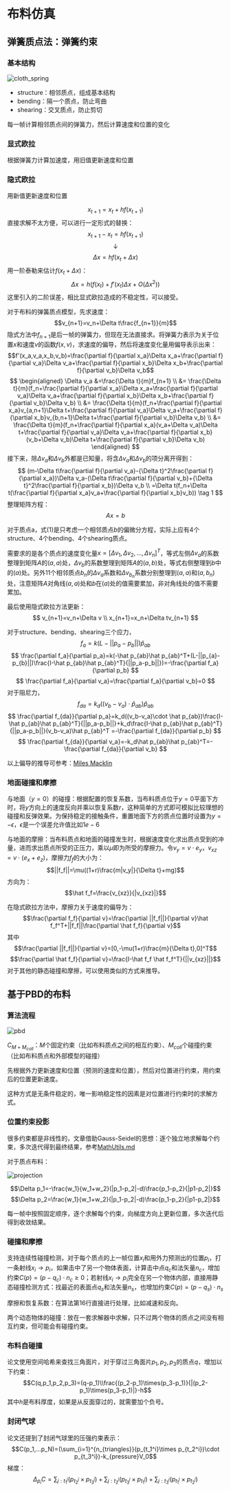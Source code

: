 # 布料仿真
## 弹簧质点法：弹簧约束
### 基本结构
![cloth_spring](./blobs/cloth_spring.png)

- structure：相邻质点，组成基本结构
- bending：隔一个质点，防止弯曲
- shearing：交叉质点，防止剪切

每一帧计算相邻质点间的弹簧力，然后计算速度和位置的变化

### 显式欧拉
根据弹簧力计算加速度，用旧值更新速度和位置

### 隐式欧拉
用新值更新速度和位置

$$x_{t+1}=x_t+hf(x_{t+1})$$
直接求解不太方便，可以进行一定形式的替换：
$$x_{t+1}-x_t=hf(x_{t+1})$$
$$\downarrow$$
$$\Delta x=hf(x_t+\Delta x)$$
用一阶泰勒来估计$f(x_t+\Delta x)$：
$$
\Delta x=h(f(x_t)+f'(x_t)\Delta x+O(\Delta x^2))
$$
这里引入的二阶误差，相比显式欧拉造成的不稳定性，可以接受。

对于布料的弹簧质点模型，先求速度：
$$v_{n+1}=v_n+\Delta t\frac{f_{n+1}}{m}$$
隐式方法中$f_{n+1}$是后一帧的弹簧力，但现在无法直接求。将弹簧力表示为关于位置$x$和速度$v$的函数$f(x,v)$，求速度的偏导，然后将速度变化量用偏导表示出来：
$$f'(x_a,v_a,x_b,v_b)=\frac{\partial f}{\partial x_a}\Delta x_a+\frac{\partial f}{\partial v_a}\Delta v_a+\frac{\partial f}{\partial x_b}\Delta x_b+\frac{\partial f}{\partial v_b}\Delta v_b$$
$$
\begin{aligned}
\Delta v_a &=\frac{\Delta t}{m}f_{n+1} \\
&= \frac{\Delta t}{m}(f_n+\frac{\partial f}{\partial x_a}\Delta x_a+\frac{\partial f}{\partial v_a}\Delta v_a+\frac{\partial f}{\partial x_b}\Delta x_b+\frac{\partial f}{\partial v_b}\Delta v_b) \\
&= \frac{\Delta t}{m}(f_n+\frac{\partial f}{\partial x_a}v_{a,n+1}\Delta t+\frac{\partial f}{\partial v_a}\Delta v_a+\frac{\partial f}{\partial x_b}v_{b,n+1}\Delta t+\frac{\partial f}{\partial v_b}\Delta v_b) \\
&= \frac{\Delta t}{m}(f_n+\frac{\partial f}{\partial x_a}(v_a+\Delta v_a)\Delta t+\frac{\partial f}{\partial v_a}\Delta v_a+\frac{\partial f}{\partial x_b}(v_b+\Delta v_b)\Delta t+\frac{\partial f}{\partial v_b}\Delta v_b)
\end{aligned}
$$
接下来，除$\Delta v_a$和$\Delta v_b$外都是已知量，将含$\Delta v_a$和$\Delta v_b$的项分离开得到：
$$
(m-\Delta t\frac{\partial f}{\partial v_a}-{\Delta t}^2\frac{\partial f}{\partial x_a})\Delta v_a-(\Delta t\frac{\partial f}{\partial v_b}+{\Delta t}^2\frac{\partial f}{\partial x_b})\Delta v_b \\
=\Delta t(f_n+\Delta t(\frac{\partial f}{\partial x_a}v_a+\frac{\partial f}{\partial x_b}v_b)) \tag 1
$$
整理矩阵方程：
$$Ax=b$$

对于质点a，式(1)是只考虑一个相邻质点$b$的偏微分方程，实际上应有4个structure、4个bending、4个shearing质点。

需要求的是各个质点的速度变化量$x=[\Delta v_1,\Delta v_2,...,\Delta v_n]^T$，等式左侧$\Delta v_a$的系数整理到矩阵$A$的$(a,a)$处，$\Delta v_b$的系数整理到矩阵$A$的$(a,b)$处，等式右侧整理到$b$中的$(a)$处。另外11个相邻质点$b_n$的$\Delta v_a$系数和$\Delta v_{b_n}$系数分别整理到$(a,a)$和$(a,b_n)$处，注意矩阵$A$对角线$(a,a)$处和$b$在$(a)$处的值需要累加，非对角线处的值不需要累加。

最后使用隐式欧拉方法更新：
$$
v_{n+1}=v_n+\Delta v \\
x_{n+1}=x_n+\Delta tv_{n+1}
$$

对于structure、bending、shearing三个应力，
$$f_a=k(L-||p_a-p_b||)\hat p_{ab}$$
$$
\frac{\partial f_a}{\partial p_a}=k(-\hat p_{ab}\hat p_{ab}^T+(L-||p_{a}-p_{b}||)\frac{I-\hat p_{ab}\hat p_{ab}^T}{||p_a-p_b||})=-\frac{\partial f_a}{\partial p_b}
$$
$$
\frac{\partial f_a}{\partial v_a}=\frac{\partial f_a}{\partial v_b}=0
$$
对于阻尼力，
$$f_{da}=k_d((v_b-v_a)\cdot \hat p_{ab})\hat p_{ab}$$
$$
\frac{\partial f_{da}}{\partial p_a}=k_d((v_b-v_a)\cdot \hat p_{ab})\frac{I-\hat p_{ab}\hat p_{ab}^T}{||p_a-p_b||}+k_d\frac{I-\hat p_{ab}\hat p_{ab}^T}{||p_a-p_b||}(v_b-v_a)\hat p_{ab}^T
=-\frac{\partial f_{da}}{\partial p_b}
$$
$$
\frac{\partial f_{da}}{\partial v_a}=-k_d\hat p_{ab}\hat p_{ab}^T=-\frac{\partial f_{da}}{\partial v_b}
$$

以上偏导的推导可参考：[Miles Macklin](https://blog.mmacklin.com/2012/05/04/implicitsprings/)

### 地面碰撞和摩擦
与地面（$y=0$）的碰撞：根据配置的恢复系数，当布料质点位于$y=0$平面下方时，将$y$方向上的速度反向并乘以恢复系数$r$，这种简单的方式即可模拟比较理想的碰撞和反弹效果。为保持稳定的接触条件，重置地面下方的质点位置时设置为$y=-\epsilon$，$\epsilon$是一个误差允许值比如$1e-6$

与地面的摩擦：当布料质点和地面的碰撞发生时，根据速度变化求出质点受到的冲量，进而求出质点所受的正压力，乘以$\mu$即为所受的摩擦力。令$v_y=v \cdot e_y$，$v_{xz}=v \cdot (e_x + e_z)$，摩擦力$f_f$的大小为：
$$||f_f||=\mu((1+r)\frac{m|v_y|}{\Delta t}+mg)$$
方向为：
$$\hat f_f=\frac{v_{xz}}{|v_{xz}|}$$

在隐式欧拉方法中，摩擦力关于速度的偏导为：
$$\frac{\partial f_f}{\partial v}=\frac{\partial ||f_f||}{\partial v}\hat f_f^T+||f_f||\frac{\partial \hat f_f}{\partial v}$$
其中
$$\frac{\partial ||f_f||}{\partial v}=[0,-\mu(1+r)\frac{m}{\Delta t},0]^T$$
$$\frac{\partial \hat f_f}{\partial v}=\frac{I-\hat f_f \hat f_f^T}{||v_{xz}||}$$
对于其他的静态碰撞和摩擦，可以使用类似的方式来推导。

## 基于PBD的布料

### 算法流程

![pbd](./blobs/pseudo_pbd.png)

$C_{M+M_{coll}}$：$M$个固定约束（比如布料质点之间的相互约束）、$M_{coll}$个碰撞约束（比如布料质点和外部模型的碰撞）

先根据外力更新速度和位置（预测的速度和位置），然后对位置进行约束，用约束后的位置更新速度。

这种方式是无条件稳定的，唯一影响稳定性的因素是对位置进行约束时的求解方式。

### 位置约束投影

很多约束都是非线性的，文章借助Gauss-Seidel的思想：逐个独立地求解每个约束，多次迭代得到最终结果，参考[MathUtils.md](./MathUtils.md)

对于质点布料：

![projection](./blobs/cloth_projection.png)

$$\Delta p_1=-\frac{w_1}{w_1+w_2}(|p_1-p_2|-d)\frac{p_1-p_2}{|p1-p_2|}$$
$$\Delta p_2=\frac{w_1}{w_1+w_2}(|p_1-p_2|-d)\frac{p_1-p_2}{|p1-p_2|}$$

每一帧中按照固定顺序，逐个求解每个约束，向梯度方向上更新位置，多次迭代后得到收敛结果。

### 碰撞和摩擦
  
支持连续性碰撞检测，对于每个质点的上一帧位置$x_i$和用外力预测出的位置$p_i$，打一条射线$x_i\rightarrow p_i$，如果击中了另一个物体表面，计算击中点$q_c$和法矢量$n_c$，增加约束$C(p)=(p-q_c)\cdot n_c\ge 0$；若射线$x_i\rightarrow p_i$完全在另一个物体内部，直接用静态碰撞检测方式：找最近的表面点$q_s$和法矢量$n_s$，也增加约束$C(p)=(p-q_s)\cdot n_s$

摩擦和恢复系数：在算法第16行直接进行处理，比如减速和反向。

两个动态物体的碰撞：放在一套求解器中求解，只不过两个物体的质点之间没有相互约束，但可能会有碰撞约束。

### 布料自碰撞
  
论文使用空间哈希来查找三角面片，对于穿过三角面片$p_1,p_2,p_3$的质点$q$，增加以下约束：
$$C(q,p_1,p_2,p_3)=(q-p_1)\\frac{(p_2-p_1)\times(p_3-p_1)}{|(p_2-p_1)\times(p_3-p_1)|}-h$$
其中$h$是布料厚度，如果是从反面穿过的，就需要加个负号。

### 封闭气球

论文还提到了封闭气球里的压强约束表示：
$$C(p_1,...p_N)=(\sum_{i=1}^{n_{triangles}}(p_{t_1^i}\times p_{t_2^i})\cdot p_{t_3^i})-k_{pressure}V_0$$
梯度：
$$\Delta_{p_i}C=\sum_{j:t_1^j}(p_{t_2^j}\times p_{t_3^j})+\sum_{j:t_2^j}(p_{t_3^j}\times p_{t_1^j})+\sum_{j:t_3^j}(p_{t_1^j}\times p_{t_2^j})$$